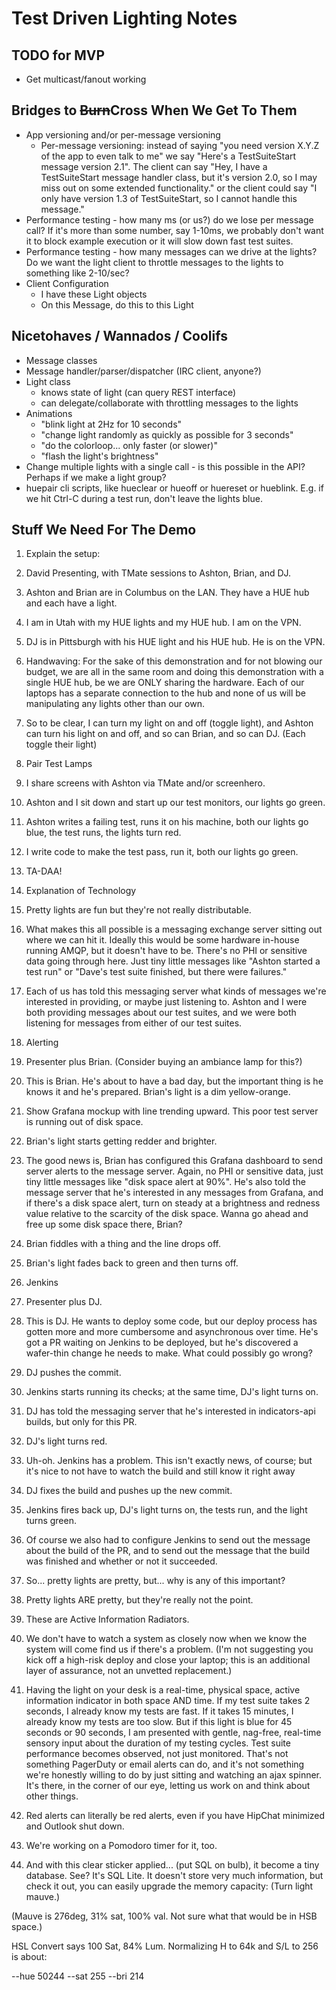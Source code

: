 # Test Driven Lighting Notes

## TODO for MVP

* Get multicast/fanout working

## Bridges to ~~Burn~~Cross When We Get To Them
* App versioning and/or per-message versioning
  * Per-message versioning: instead of saying "you need version X.Y.Z of the app
    to even talk to me" we say "Here's a TestSuiteStart message version
    2.1". The client can say "Hey, I have a TestSuiteStart message handler
    class, but it's version 2.0, so I may miss out on some extended
    functionality." or the client could say "I only have version 1.3 of
    TestSuiteStart, so I cannot handle this message."
* Performance testing - how many ms (or us?) do we lose per message call? If
  it's more than some number, say 1-10ms, we probably don't want it to block
  example execution or it will slow down fast test suites.
* Performance testing - how many messages can we drive at the lights? Do we want
  the light client to throttle messages to the lights to something like
  2-10/sec?
* Client Configuration
  - I have these Light objects
  - On this Message, do this to this Light

## Nicetohaves / Wannados / Coolifs
* Message classes
* Message handler/parser/dispatcher (IRC client, anyone?)
* Light class
  - knows state of light (can query REST interface)
  - can delegate/collaborate with throttling messages to the lights
* Animations
  - "blink light at 2Hz for 10 seconds"
  - "change light randomly as quickly as possible for 3 seconds"
  - "do the colorloop... only faster (or slower)"
  - "flash the light's brightness"
* Change multiple lights with a single call - is this possible in the API?
  Perhaps if we make a light group?
* huepair cli scripts, like hueclear or hueoff or huereset or hueblink. E.g. if
  we hit Ctrl-C during a test run, don't leave the lights blue.

## Stuff We Need For The Demo
1. Explain the setup:
  1. David Presenting, with TMate sessions to Ashton, Brian, and DJ.
  1. Ashton and Brian are in Columbus on the LAN. They have a HUE hub and each
     have a light.
  1. I am in Utah with my HUE lights and my HUE hub. I am on the VPN.
  1. DJ is in Pittsburgh with his HUE light and his HUE hub. He is on the VPN.
  1. Handwaving: For the sake of this demonstration and for not blowing our
     budget, we are all in the same room and doing this demonstration with a
     single HUE hub, be we are ONLY sharing the hardware. Each of our laptops
     has a separate connection to the hub and none of us will be manipulating
     any lights other than our own.
  1. So to be clear, I can turn my light on and off (toggle light), and Ashton
     can turn his light on and off, and so can Brian, and so can DJ. (Each
     toggle their light)
1. Pair Test Lamps
  1. I share screens with Ashton via TMate and/or screenhero.
  1. Ashton and I sit down and start up our test monitors, our lights go green.
  1. Ashton writes a failing test, runs it on his machine, both our lights go
     blue, the test runs, the lights turn red.
  1. I write code to make the test pass, run it, both our lights go green.
  1. TA-DAA!
1. Explanation of Technology
  1. Pretty lights are fun but they're not really distributable.
  1. What makes this all possible is a messaging exchange server sitting out
     where we can hit it. Ideally this would be some hardware in-house running
     AMQP, but it doesn't have to be. There's no PHI or sensitive data going
     through here. Just tiny little messages like "Ashton started a test run" or
     "Dave's test suite finished, but there were failures."
  1. Each of us has told this messaging server what kinds of messages we're
     interested in providing, or maybe just listening to. Ashton and I were both
     providing messages about our test suites, and we were both listening for
     messages from either of our test suites.
1. Alerting
  1. Presenter plus Brian. (Consider buying an ambiance lamp for this?)
  1. This is Brian. He's about to have a bad day, but the important thing is he
     knows it and he's prepared. Brian's light is a dim yellow-orange.
  1. Show Grafana mockup with line trending upward. This poor test server is
     running out of disk space.
  1. Brian's light starts getting redder and brighter.
  1. The good news is, Brian has configured this Grafana dashboard to send
     server alerts to the message server. Again, no PHI or sensitive data, just
     tiny little messages like "disk space alert at 90%". He's also told the
     message server that he's interested in any messages from Grafana, and if
     there's a disk space alert, turn on steady at a brightness and redness
     value relative to the scarcity of the disk space. Wanna go ahead and free
     up some disk space there, Brian?
  1. Brian fiddles with a thing and the line drops off.
  1. Brian's light fades back to green and then turns off.
1. Jenkins
  1. Presenter plus DJ.
  1. This is DJ. He wants to deploy some code, but our deploy process has gotten
     more and more cumbersome and asynchronous over time. He's got a PR waiting
     on Jenkins to be deployed, but he's discovered a wafer-thin change he needs
     to make. What could possibly go wrong?
  1. DJ pushes the commit.
  1. Jenkins starts running its checks; at the same time, DJ's light turns on.
  1. DJ has told the messaging server that he's interested in indicators-api
     builds, but only for this PR.
  1. DJ's light turns red.
  1. Uh-oh. Jenkins has a problem. This isn't exactly news, of course; but it's
     nice to not have to watch the build and still know it right away
  1. DJ fixes the build and pushes up the new commit.
  1. Jenkins fires back up, DJ's light turns on, the tests run, and the light
     turns green.
  1. Of course we also had to configure Jenkins to send out the message about
     the build of the PR, and to send out the message that the build was
     finished and whether or not it succeeded.

1. So... pretty lights are pretty, but... why is any of this important?
  1. Pretty lights ARE pretty, but they're really not the point.
  1. These are Active Information Radiators.
  1. We don't have to watch a system as closely now when we know the system will
     come find us if there's a problem. (I'm not suggesting you kick off a
     high-risk deploy and close your laptop; this is an additional layer of
     assurance, not an unvetted replacement.)
  1. Having the light on your desk is a real-time, physical space, active
     information indicator in both space AND time. If my test suite takes 2
     seconds, I already know my tests are fast. If it takes 15 minutes, I
     already know my tests are too slow. But if this light is blue for 45
     seconds or 90 seconds, I am presented with gentle, nag-free, real-time
     sensory input about the duration of my testing cycles. Test suite
     performance becomes observed, not just monitored. That's not something
     PagerDuty or email alerts can do, and it's not something we're honestly
     willing to do by just sitting and watching an ajax spinner. It's there, in
     the corner of our eye, letting us work on and think about other things.
  1. Red alerts can literally be red alerts, even if you have HipChat minimized
     and Outlook shut down.
  1. We're working on a Pomodoro timer for it, too.
  1. And with this clear sticker applied... (put SQL on bulb), it become a tiny
     database. See? It's SQL Lite. It doesn't store very much information, but
     check it out, you can easily upgrade the memory capacity: (Turn light
     mauve.)

(Mauve is 276deg, 31% sat, 100% val. Not sure what that would be in HSB space.)

HSL Convert says 100 Sat, 84% Lum. Normalizing H to 64k and S/L to 256 is about:

--hue 50244 --sat 255 --bri 214
